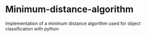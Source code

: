 # Minimum-distance-algorithm
Implementation of a minimum distance algorithm used for object classification with python

